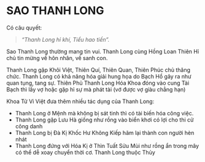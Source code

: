 # SAO THANH LONG

Có câu quyết: 

> *“Thanh Long hỉ khí, Tiểu hao tiền”.*

Sao Thanh Long thường mang tin vui. Thanh Long cùng Hồng Loan Thiên Hỉ chủ tin mừng về hôn nhân, về sanh con.

Thanh Long gặp Khôi Việt, Thiên Quí, Thiên Quan, Thiên Phúc chủ thăng chức. Thanh Long có khả năng hóa giải hung họa do Bạch Hổ gây ra như quan tụng, tang sự. Thiên Phủ Thanh Long Hóa Khoa đóng vào cung Tài Bạch thì lấy vợ hoặc gặp hỉ sự mà phát tài (vớ được vợ giàu chẳng hạn)

Khoa Tử Vi Việt đưa thêm nhiều tác dụng của Thanh Long:

- Thanh Long ở Mệnh mà không bị sát tinh thì có tài biến hóa công việc.
- Thanh Long gặp Lưu Hà giống như rồng vào biển khơi có lợi cho thi cử công danh
- Thanh Long bị Đà Kị Khốc Hư Không Kiếp hãm lại thành con người hèn nhát
- Thanh Long đứng với Hóa Kị ở Thìn Tuất Sửu Mùi như rồng ẩn trong mây có thể dễ xoay chuyển thời cơ. Thanh Long thuộc Thủy